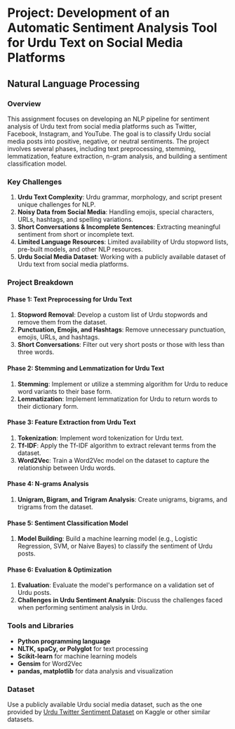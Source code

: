# Project: Development of an Automatic Sentiment Analysis Tool for Urdu Text on Social Media Platforms

## Natural Language Processing

### Overview
This assignment focuses on developing an NLP pipeline for sentiment analysis of Urdu text from social media platforms such as Twitter, Facebook, Instagram, and YouTube. The goal is to classify Urdu social media posts into positive, negative, or neutral sentiments. The project involves several phases, including text preprocessing, stemming, lemmatization, feature extraction, n-gram analysis, and building a sentiment classification model.

### Key Challenges
1. **Urdu Text Complexity**: Urdu grammar, morphology, and script present unique challenges for NLP.
2. **Noisy Data from Social Media**: Handling emojis, special characters, URLs, hashtags, and spelling variations.
3. **Short Conversations & Incomplete Sentences**: Extracting meaningful sentiment from short or incomplete text.
4. **Limited Language Resources**: Limited availability of Urdu stopword lists, pre-built models, and other NLP resources.
5. **Urdu Social Media Dataset**: Working with a publicly available dataset of Urdu text from social media platforms.

### Project Breakdown

#### Phase 1: Text Preprocessing for Urdu Text
1. **Stopword Removal**: Develop a custom list of Urdu stopwords and remove them from the dataset.
2. **Punctuation, Emojis, and Hashtags**: Remove unnecessary punctuation, emojis, URLs, and hashtags.
3. **Short Conversations**: Filter out very short posts or those with less than three words.

#### Phase 2: Stemming and Lemmatization for Urdu Text
1. **Stemming**: Implement or utilize a stemming algorithm for Urdu to reduce word variants to their base form.
2. **Lemmatization**: Implement lemmatization for Urdu to return words to their dictionary form.

#### Phase 3: Feature Extraction from Urdu Text
1. **Tokenization**: Implement word tokenization for Urdu text.
2. **Tf-IDF**: Apply the Tf-IDF algorithm to extract relevant terms from the dataset.
3. **Word2Vec**: Train a Word2Vec model on the dataset to capture the relationship between Urdu words.

#### Phase 4: N-grams Analysis
1. **Unigram, Bigram, and Trigram Analysis**: Create unigrams, bigrams, and trigrams from the dataset.

#### Phase 5: Sentiment Classification Model
1. **Model Building**: Build a machine learning model (e.g., Logistic Regression, SVM, or Naive Bayes) to classify the sentiment of Urdu posts.

#### Phase 6: Evaluation & Optimization
1. **Evaluation**: Evaluate the model's performance on a validation set of Urdu posts.
2. **Challenges in Urdu Sentiment Analysis**: Discuss the challenges faced when performing sentiment analysis in Urdu.

### Tools and Libraries
- **Python programming language**
- **NLTK, spaCy, or Polyglot** for text processing
- **Scikit-learn** for machine learning models
- **Gensim** for Word2Vec
- **pandas, matplotlib** for data analysis and visualization

### Dataset
Use a publicly available Urdu social media dataset, such as the one provided by [Urdu Twitter Sentiment Dataset](https://www.kaggle.com/datasets/shumailakhan/urdu-sarcastic-tweets-dataset) on Kaggle or other similar datasets.
